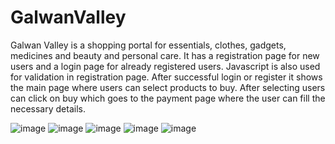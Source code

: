 # GalwanValley
Galwan Valley is a shopping portal for essentials, clothes, gadgets, medicines and beauty and personal care. It has a registration page for new users and a login page for already registered users.
Javascript is also used for validation in registration page. After successful login or register it shows the main page where users can select products to buy. After selecting users can click on buy which goes to the payment page where the user can fill the necessary details.

![image](https://user-images.githubusercontent.com/52660348/114418935-9cbbfa80-9bd0-11eb-96f4-dc1704c1fe0b.png)
![image](https://user-images.githubusercontent.com/52660348/114412847-1cdf6180-9bcb-11eb-9fa8-65c1e49f708b.png)
![image](https://user-images.githubusercontent.com/52660348/114413208-6760de00-9bcb-11eb-9672-eb2adf953990.png)
![image](https://user-images.githubusercontent.com/52660348/114419590-2cfa3f80-9bd1-11eb-80fe-62c76bf79056.png)
![image](https://user-images.githubusercontent.com/52660348/114419943-7d719d00-9bd1-11eb-8c4d-a6bbe1538bb1.png)




